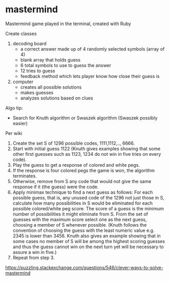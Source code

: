 # mastermind
Mastermind game played in the terminal, created with Ruby

<!-- TODO -->
Create classes
1. decoding board
    - a correct answer made up of 4 randomly selected symbols (array of 4)
    - blank array that holds guess
    - 6 total symbols to use to guess the answer
    - 12 tries to guess
    - feedback method which lets player know how close their guess is
2. computer
    - creates all possible solutions
    - makes guesses
    - analyzes solutions based on clues


Algo tip:
- Search for Knuth algorithm or Swaszek algorithm (Swaszek possibly easier)

Per wiki
1. Create the set S of 1296 possible codes, 1111,1112,.., 6666.
2. Start with initial guess 1122 (Knuth gives examples showing that some other first guesses such as 1123, 1234 do not win in five tries on every code).
3. Play the guess to get a response of colored and white pegs.
4. If the response is four colored pegs the game is won, the algorithm terminates.
5. Otherwise, remove from S any code that would not give the same response if it (the guess) were the code.
6. Apply minimax technique to find a next guess as follows: For each possible guess, that is, any unused code of the 1296 not just those in S, calculate how many possibilities in S would be     eliminated for each possible colored/white peg score. The score of a guess is the minimum number of possibilities it might eliminate from S. From the set of guesses with the maximum score select one as the next guess, choosing a member of S whenever possible. (Knuth follows the convention of choosing the guess with the least numeric value e.g. 2345 is lower than 3456. Knuth also gives an example showing that in some cases no member of S will be among the highest scoring guesses and thus the guess cannot win on the next turn yet will be necessary to assure a win in five.)
7. Repeat from step 3.

https://puzzling.stackexchange.com/questions/546/clever-ways-to-solve-mastermind
